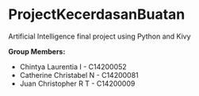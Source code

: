 # ProjectKecerdasanBuatan
Artificial Intelligence final project using Python and Kivy 

**Group Members:** 
 * Chintya Laurentia I - C14200052
 * Catherine Christabel N - C14200081
 * Juan Christopher R T - C14200009
